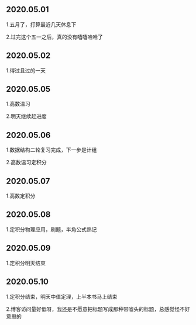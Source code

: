 ## 2020.05.01
1.五月了，打算最近几天休息下

2.过完这个五一之后，真的没有嘻嘻哈哈了

## 2020.05.02
1.得过且过的一天

## 2020.05.05
1.高数温习

2.明天继续赶进度

## 2020.05.06
1.数据结构二轮复习完成，下一步是计组

2.高数温习定积分


## 2020.05.07
1.高数定积分


## 2020.05.08
1.定积分物理应用，刷题，半角公式熟记

## 2020.05.09
1.定积分明天结束

## 2020.05.10
1.定积分结束，明天中值定理，上半本书马上结束

2.博客访问量好低呀，我还是不愿意把标题写成那种带嘘头的标题，总感觉怪不好意思的


